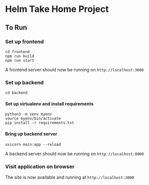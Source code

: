 # Helm Take Home Project
## To Run

  
### Set up frontend
```
cd frontend    
npm run build    
npm run start
```
A frontend server should now be running on `http://localhost:3000`
  
  
### Set up backend
```
cd backend
```
  
#### Set up virtualenv and install requirements

```
python3 -m venv myenv
source myenv/bin/activate
pip install -r requirements.txt
```
  
#### Bring up backend server
```
uvicorn main:app --reload
```
A backend server should now be running on `http://localhost:8000`


  
### Visit application on browser

The site is now available and running at `http://localhost:3000`



